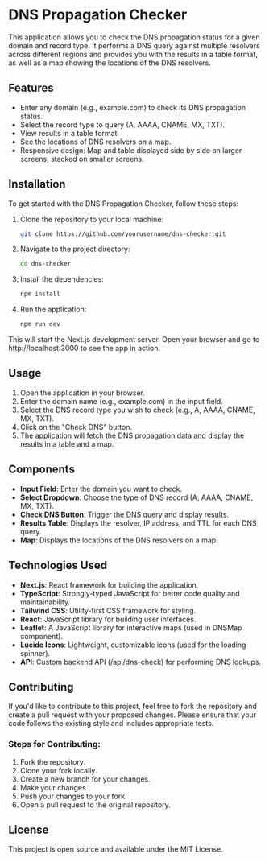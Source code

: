 # DNS Propagation Checker

This application allows you to check the DNS propagation status for a given domain and record type. It performs a DNS query against multiple resolvers across different regions and provides you with the results in a table format, as well as a map showing the locations of the DNS resolvers.

## Features

- Enter any domain (e.g., example.com) to check its DNS propagation status.
- Select the record type to query (A, AAAA, CNAME, MX, TXT).
- View results in a table format.
- See the locations of DNS resolvers on a map.
- Responsive design: Map and table displayed side by side on larger screens, stacked on smaller screens.

## Installation

To get started with the DNS Propagation Checker, follow these steps:

1. Clone the repository to your local machine:

   ```bash
   git clone https://github.com/yourusername/dns-checker.git
   ```

2. Navigate to the project directory:

   ```bash
   cd dns-checker
   ```

3. Install the dependencies:

   ```bash
   npm install
   ```

4. Run the application:

   ```bash
   npm run dev
   ```

This will start the Next.js development server. Open your browser and go to http://localhost:3000 to see the app in action.

## Usage

1. Open the application in your browser.
2. Enter the domain name (e.g., example.com) in the input field.
3. Select the DNS record type you wish to check (e.g., A, AAAA, CNAME, MX, TXT).
4. Click on the "Check DNS" button.
5. The application will fetch the DNS propagation data and display the results in a table and a map.

## Components

- **Input Field**: Enter the domain you want to check.
- **Select Dropdown**: Choose the type of DNS record (A, AAAA, CNAME, MX, TXT).
- **Check DNS Button**: Trigger the DNS query and display results.
- **Results Table**: Displays the resolver, IP address, and TTL for each DNS query.
- **Map**: Displays the locations of the DNS resolvers on a map.

## Technologies Used

- **Next.js**: React framework for building the application.
- **TypeScript**: Strongly-typed JavaScript for better code quality and maintainability.
- **Tailwind CSS**: Utility-first CSS framework for styling.
- **React**: JavaScript library for building user interfaces.
- **Leaflet**: A JavaScript library for interactive maps (used in DNSMap component).
- **Lucide Icons**: Lightweight, customizable icons (used for the loading spinner).
- **API**: Custom backend API (/api/dns-check) for performing DNS lookups.

## Contributing

If you'd like to contribute to this project, feel free to fork the repository and create a pull request with your proposed changes. Please ensure that your code follows the existing style and includes appropriate tests.

### Steps for Contributing:

1. Fork the repository.
2. Clone your fork locally.
3. Create a new branch for your changes.
4. Make your changes.
5. Push your changes to your fork.
6. Open a pull request to the original repository.

## License

This project is open source and available under the MIT License.
